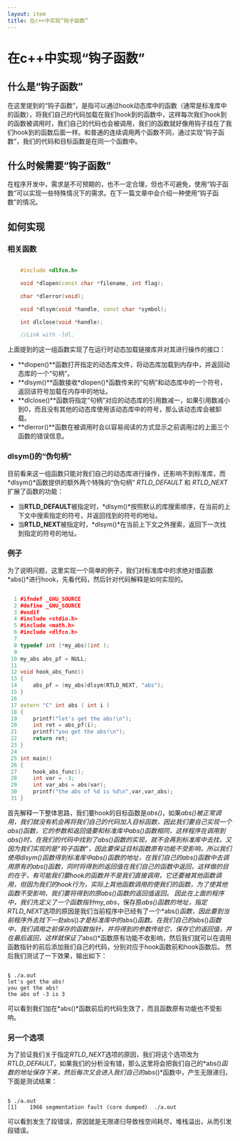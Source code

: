 ```yaml
---
layout: item
title: 在c++中实现“钩子函数”
---
```


# 在c++中实现“钩子函数”

## 什么是“钩子函数”

  在这里提到的“钩子函数”，是指可以通过hook动态库中的函数（通常是标准库中的函数），将我们自己的代码加载在我们hook到的函数中，这样每次我们hook到的函数被调用时，我们自己的代码也会被调用，我们的函数就好像用钩子挂在了我们hook到的函数后面一样。和普通的连续调用两个函数不同，通过实现“钩子函数”，我们的代码和目标函数是在同一个函数中。

## 什么时候需要“钩子函数”

  在程序开发中，需求是不可预期的，也不一定合理，但也不可避免，使用“钩子函数”可以实现一些特殊情况下的需求。在下一篇文章中会介绍一种使用“钩子函数”的情况。

## 如何实现

### 相关函数

```c++ 

	#include <dlfcn.h>

	void *dlopen(const char *filename, int flag);

	char *dlerror(void);

	void *dlsym(void *handle, const char *symbol);

	int dlclose(void *handle);

	//Link with -ldl.

```

  上面提到的这一组函数实现了在运行时动态加载链接库并对其进行操作的接口：
  - **dlopen()**函数打开指定的动态库文件，将动态库加载到内存中，并返回动态库的一个“句柄”。
  - **dlsym()**函数接收*dlopen()*函数传来的“句柄”和动态库中的一个符号，返回该符号加载在内存中的地址。
  - **dlclose()**函数将指定“句柄”对应的动态库的引用数减一，如果引用数减小到0，而且没有其他的动态库使用该动态库中的符号，那么该动态库会被卸载。
  - **dlerror()**函数在被调用时会以容易阅读的方式显示之前调用过的上面三个函数的错误信息。

### dlsym()的“伪句柄”

  目前看来这一组函数只能对我们自己的动态库进行操作，还影响不到标准库，而*dlsym()*函数提供的额外两个特殊的“伪句柄” *RTLD\_DEFAULT* 和 *RTLD\_NEXT* 扩展了函数的功能：
  - 当**RTLD\_DEFAULT**被指定时，*dlsym()*按照默认的库搜索顺序，在当前的上下文中搜索指定的符号，并返回找到的符号的地址。
  - 当**RTLD\_NEXT**被指定时，*dlsym()*在当前上下文之外搜索，返回下一次找到指定的符号的地址。

### 例子

  为了说明问题，这里实现一个简单的例子，我们对标准库中的求绝对值函数*abs()*进行hook，先看代码，然后针对代码解释是如何实现的。

```c++

  1 #ifndef _GNU_SOURCE
  2 #define _GNU_SOURCE
  3 #endif
  4 #include <stdio.h>
  5 #include <math.h>
  6 #include <dlfcn.h>
  7
  8 typedef int (*my_abs)(int );
  9
 10 my_abs abs_pf = NULL;
 11
 12 void hook_abs_func()
 13 {
 14     abs_pf = (my_abs)dlsym(RTLD_NEXT, "abs");
 15 }
 16
 17 extern "C" int abs ( int i )
 18 {
 19     printf("let's get the abs!\n");
 20     int ret = abs_pf(i);
 21     printf("you get the abs!\n");
 22     return ret;
 23 }
 24
 25 int main()
 26 {
 27     hook_abs_func();
 28     int var = -3;
 29     int var_abs = abs(var);
 30     printf("the abs of %d is %d\n",var,var_abs);
 31 }

```
  首先解释一下整体思路，我们要hook的目标函数是*abs()*，如果*abs()*被正常调用，我们就没有机会再将我们自己的代码加入目标函数，因此我们要自己实现一个*abs()*函数，它的参数和返回值要和标准库中*abs()*函数相同，这样程序在调用到*abs()*时，在我们的代码中找到了*abs()*函数的实现，就不会再到标准库中去找，又因为我们实现的是“钩子函数”，因此要保证目标函数原有功能不受影响，所以我们使用*dlsym()*函数得到标准库中*abs()*函数的地址，在我们自己的*abs()*函数中去调用原有的*abs()*函数，同时将得到的返回值在我们自己的函数中返回，这样做的目的在于，有可能我们要hook的函数并不是我们直接调用，它还要被其他函数调用，但因为我们的hook行为，实际上其他函数调用的使我们的函数，为了使其他函数不受影响，我们要将得到的原*abs()*函数的返回值返回。
  因此在上面的程序中，我们先定义了一个函数指针*my_abs*，保存原*abs()*函数的地址，指定*RTLD\_NEXT*选项的原因是我们当前程序中已经有了一个*abs()*函数，因此要到当前程序外去找下一处*abs()*才是标准库中的*abs()*函数。在我们自己的*abs()*函数中，我们调用之前保存的函数指针，并将得到的参数传给它，保存它的返回值，并在最后返回，这样就保证了*abs()*函数原有功能不收影响，然后我们就可以在调用函数指针的前后添加我们自己的代码，分别对应于hook函数前和hook函数后。
  然后我们测试了一下效果，输出如下：

```

$ ./a.out
let's get the abs!
you get the abs!
the abs of -3 is 3

```

  可以看到我们加在*abs()*函数前后的代码生效了，而且函数原有功能也不受影响。

### 另一个选项

  为了验证我们关于指定*RTLD\_NEXT*选项的原因，我们将这个选项改为*RTLD\_DEFAULT*，如果我们的分析没有错，那么这里将会把我们自己的*abs()*函数的地址保存下来，然后每次又会进入我们自己的*abs()*函数中，产生无限递归，下面是测试结果：

```

$ ./a.out
[1]    1966 segmentation fault (core dumped)  ./a.out

```

  可以看到发生了段错误，原因就是无限递归导致栈空间耗尽，堆栈溢出，从而引发段错误。